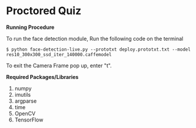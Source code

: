 # Proctored Quiz
 
**Running Procedure**

To run the face detection module, 
Run the following code on the terminal

```$ python face-detection-live.py --prototxt deploy.prototxt.txt --model res10_300x300_ssd_iter_140000.caffemodel```

To exit the Camera Frame pop up, enter "t".

**Required Packages/Libraries**

1. numpy
2. imutils
3. argparse
4. time
5. OpenCV
6. TensorFlow

